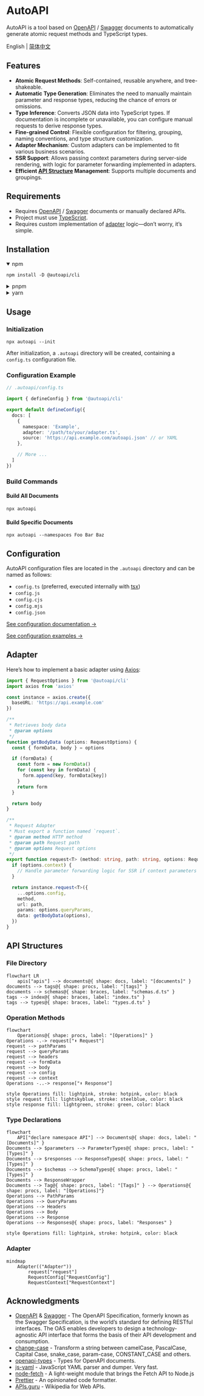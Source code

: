 # AutoAPI

AutoAPI is a tool based on [OpenAPI](https://www.openapis.org/) / [Swagger](https://swagger.io/) documents to
automatically generate atomic request methods and TypeScript types.

English | [简体中文](./README-zh.md)

## Features

+ **Atomic Request Methods**: Self-contained, reusable anywhere, and tree-shakeable.
+ **Automatic Type Generation**: Eliminates the need to manually maintain parameter and response types, reducing the
  chance of errors or omissions.
+ **Type Inference**: Converts JSON data into TypeScript types. If documentation is incomplete or unavailable, you can
  configure manual requests to derive response types.
+ **Fine-grained Control**: Flexible configuration for filtering, grouping, naming conventions, and type structure
  customization.
+ **Adapter Mechanism**: Custom adapters can be implemented to fit various business scenarios.
+ **SSR Support**: Allows passing context parameters during server-side rendering, with logic for parameter forwarding
  implemented in adapters.
+ **Efficient [API Structure](#api-structures) Management**: Supports multiple documents and groupings.

## Requirements

+ Requires [OpenAPI](https://www.openapis.org/) / [Swagger](https://swagger.io/) documents or manually declared APIs.
+ Project must use [TypeScript](https://www.typescriptlang.org/).
+ Requires custom implementation of [adapter](#adapters) logic—don’t worry, it’s simple.

## Installation

<details open>
<summary>npm</summary>

```shell
npm install -D @autoapi/cli
```

</details>

<details>
<summary>pnpm</summary>

```shell
pnpm add -D @autoapi/cli
```

</details>

<details>
<summary>yarn</summary>

```shell
yarn add -D @autoapi/cli
```

</details>

## Usage

### Initialization

```shell
npx autoapi --init
```

After initialization, a `.autoapi` directory will be created, containing a `config.ts` configuration file.

### Configuration Example

```ts
// .autoapi/config.ts

import { defineConfig } from '@autoapi/cli'

export default defineConfig({
  docs: [
    {
      namespace: 'Example',
      adapter: '/path/to/your/adapter.ts',
      source: 'https://api.example.com/autoapi.json' // or YAML
    },

    // More ...
  ]
})
```

### Build Commands

#### Build All Documents

```shell
npx autoapi
```

#### Build Specific Documents

```shell
npx autoapi --namespaces Foo Bar Baz
```

## Configuration

AutoAPI configuration files are located in the `.autoapi` directory and can be named as follows:

+ `config.ts` (preferred, executed internally with [tsx](https://tsx.is/))
+ `config.js`
+ `config.cjs`
+ `config.mjs`
+ `config.json`

[See configuration documentation →](./docs/configuration.md)

[See configuration examples →](/examples/.autoapi)

## Adapter

Here’s how to implement a basic adapter using [Axios](https://axios-http.com/):

```ts
import { RequestOptions } from '@autoapi/cli'
import axios from 'axios'

const instance = axios.create({
  baseURL: 'https://api.example.com'
})

/**
 * Retrieves body data
 * @param options
 */
function getBodyData (options: RequestOptions) {
  const { formData, body } = options

  if (formData) {
    const form = new FormData()
    for (const key in formData) {
      form.append(key, formData[key])
    }
    return form
  }

  return body
}

/**
 * Request Adapter
 * Must export a function named `request`.
 * @param method HTTP method
 * @param path Request path
 * @param options Request options
 */
export function request<T> (method: string, path: string, options: RequestOptions) {
  if (options.context) {
    // Handle parameter forwarding logic for SSR if context parameters are used.
  }

  return instance.request<T>({
    ...options.config,
    method,
    url: path,
    params: options.queryParams,
    data: getBodyData(options),
  })
}
```

## API Structures

### File Directory

```mermaid
flowchart LR
    apis["apis"] --> documents@{ shape: docs, label: "[documents]" }
documents --> tags@{ shape: procs, label: "[tags]" }
documents --> schemas@{ shape: braces, label: "schemas.d.ts" }
tags --> index@{ shape: braces, label: "index.ts" }
tags --> types@{ shape: braces, label: "types.d.ts" }
```

### Operation Methods

```mermaid
flowchart
    Operations@{ shape: procs, label: "[Operations]" }
Operations -.-> request["⬆ Request"]
request --> pathParams
request --> queryParams
request --> headers
request --> formData
request --> body
request --> config
request --> context
Operations -..-> response["⬇ Response"]

style Operations fill: lightpink, stroke: hotpink, color: black
style request fill: lightskyblue, stroke: steelblue, color: black
style response fill: lightgreen, stroke: green, color: black
```

### Type Declarations

```mermaid
flowchart
    API["declare namespace API"] --> Documents@{ shape: docs, label: "[Documents]" }
Documents --> $parameters --> ParameterTypes@{ shape: procs, label: "[Types]" }
Documents --> $responses --> ResponseTypes@{ shape: procs, label: "[Types]" }
Documents --> $schemas --> SchemaTypes@{ shape: procs, label: "[Types]" }
Documents --> ResponseWrapper
Documents --> Tag@{ shape: procs, label: "[Tags]" } --> Operations@{ shape: procs, label: "[Operations]"}
Operations --> PathParams
Operations --> QueryParams
Operations --> Headers
Operations --> Body
Operations --> Response
Operations --> Responses@{ shape: procs, label: "Responses" }

style Operations fill: lightpink, stroke: hotpink, color: black
```

### Adapter

```mermaid
mindmap
    Adapter(("Adapter"))
        request["request"]
        RequestConfig["RequestConfig"]
        RequestContext["RequestContext"]
```

## Acknowledgments

+ [OpenAPI](https://www.openapis.org/) & [Swagger](https://swagger.io/) - The OpenAPI Specification, formerly known as
  the Swagger Specification, is the world’s standard for defining RESTful interfaces. The OAS enables developers to
  design a technology-agnostic API interface that forms the basis of their API development and consumption.
+ [change-case](https://github.com/blakeembrey/change-case/) - Transform a string between camelCase, PascalCase, Capital
  Case, snake_case, param-case, CONSTANT_CASE and others.
+ [openapi-types](https://github.com/kogosoftwarellc/open-api) - Types for OpenAPI documents.
+ [js-yaml](https://github.com/nodeca/js-yaml/) - JavaScript YAML parser and dumper. Very fast.
+ [node-fetch](https://github.com/node-fetch/node-fetch/) - A light-weight module that brings the Fetch API to Node.js
+ [Prettier](https://prettier.io/) - An opinionated code formatter.
+ [APIs.guru](https://apis.guru/) - Wikipedia for Web APIs.